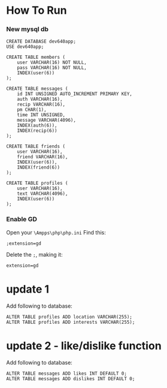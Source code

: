 # How To Run

### New mysql db

```
CREATE DATABASE dev640app;
USE dev640app;

CREATE TABLE members (
    user VARCHAR(16) NOT NULL,
    pass VARCHAR(16) NOT NULL,
    INDEX(user(6))
);

CREATE TABLE messages (
    id INT UNSIGNED AUTO_INCREMENT PRIMARY KEY,
    auth VARCHAR(16),
    recip VARCHAR(16),
    pm CHAR(1),
    time INT UNSIGNED,
    message VARCHAR(4096),
    INDEX(auth(6)),
    INDEX(recip(6))
);

CREATE TABLE friends (
    user VARCHAR(16),
    friend VARCHAR(16),
    INDEX(user(6)),
    INDEX(friend(6))
);

CREATE TABLE profiles (
    user VARCHAR(16),
    text VARCHAR(4096),
    INDEX(user(6))
);
```

### Enable GD

Open your `\Ampps\php\php.ini`
Find this:

```
;extension=gd
```

Delete the `;`, making it:

```
extension=gd
```

# update 1

Add following to database:

```
ALTER TABLE profiles ADD location VARCHAR(255);
ALTER TABLE profiles ADD interests VARCHAR(255);
```

# update 2 - like/dislike function

Add following to database:

```
ALTER TABLE messages ADD likes INT DEFAULT 0;
ALTER TABLE messages ADD dislikes INT DEFAULT 0;
```
